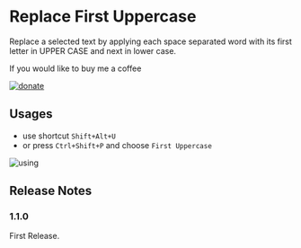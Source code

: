# Replace First Uppercase

Replace a selected text by applying each space separated word with its first letter in UPPER CASE and next in lower case.

If you would like to buy me a coffee

[![donate](https://img.shields.io/badge/Donate-PayPal-green.svg "paypal")](https://paypal.me/jockrow?locale.x=es_XC)


## Usages
* use shortcut `Shift+Alt+U`
* or press `Ctrl+Shift+P` and choose `First Uppercase`

![using](https://raw.githubusercontent.com/jockrow/first-uppercase/master/images/using.gif)

## Release Notes

### 1.1.0
First Release.
